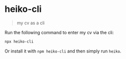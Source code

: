 # heiko-cli

> my cv as a cli

Run the following command to enter my cv via the cli: <br>

```sh
npx heiko-cli
```

Or install it with `npm heiko-cli` and then simply run `heiko`. <br>
